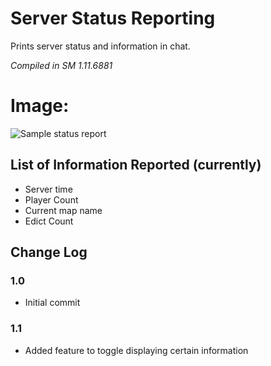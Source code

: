 # Server Status Reporting
Prints server status and information in chat.

*Compiled in SM 1.11.6881*

# Image:
![Sample status report](https://i.ibb.co/xYkKD9r/image.png)

## List of Information Reported (currently)
- Server time
- Player Count
- Current map name
- Edict Count

## Change Log
### 1.0
- Initial commit

### 1.1
- Added feature to toggle displaying certain information
